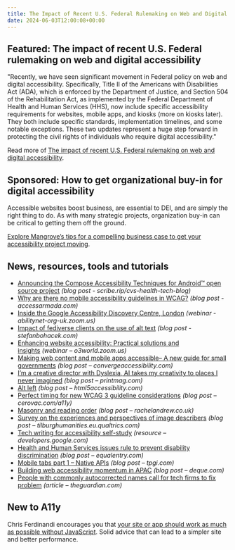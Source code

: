 ```yaml
---
title: The Impact of Recent U.S. Federal Rulemaking on Web and Digital Accessibility
date: 2024-06-03T12:00:08+00:00
---
```


## Featured: The impact of recent U.S. Federal rulemaking on web and digital accessibility

"Recently, we have seen significant movement in Federal policy on web and digital accessibility. Specifically, Title II of the Americans with Disabilities Act (ADA), which is enforced by the Department of Justice, and Section 504 of the Rehabilitation Act, as implemented by the Federal Department of Health and Human Services (HHS), now include specific accessibility requirements for websites, mobile apps, and kiosks (more on kiosks later). They both include specific standards, implementation timelines, and some notable exceptions. These two updates represent a huge step forward in protecting the civil rights of individuals who require digital accessibility."

Read more of [The impact of recent U.S. Federal rulemaking on web and digital accessibility](https://webaim.org/blog/impact-of-rulemaking/).

## Sponsored: How to get organizational buy-in for digital accessibility

Accessible websites boost business, are essential to DEI, and are simply the right thing to do. As with many strategic projects, organization buy-in can be critical to getting them off the ground.

[Explore Mangrove’s tips for a compelling business case to get your accessibility project moving](https://mangrove-web.com/blog/services/digital-accessibility/b-corp-digital-agency-advice-how-to-make-business-case-for-accessibility/).

## News, resources, tools and tutorials

- [Announcing the Compose Accessibility Techniques for Android™ open source project](https://scribe.rip/cvs-health-tech-blog/announcing-the-compose-accessibility-techniques-for-android-open-source-project-9b95b28419f8) *(blog post - scribe.rip/cvs-health-tech-blog)*
- [Why are there no mobile accessibility guidelines in WCAG?](https://www.accessarmada.com/blog/why-are-there-no-mobile-accessibility-guidelines-in-wcag/) *(blog post - accessarmada.com)*
- [Inside the Google Accessibility Discovery Centre, London](https://abilitynet-org-uk.zoom.us/webinar/register/7617159384263/WN_QNR-869VTU2dO0CC0ckhjg#/registration) *(webinar - abilitynet-org-uk.zoom.us)*
- [Impact of fediverse clients on the use of alt text](https://stefanbohacek.com/blog/impact-of-fediverse-clients-on-the-use-of-alt-text/) *(blog post - stefanbohacek.com)*
- [Enhancing website accessibility: Practical solutions and insights](https://o3world.zoom.us/webinar/register/WN_Lkt8pXT_RGuazTG8hrTPPA#/registration) *(webinar – o3world.zoom.us)*
- [Making web content and mobile apps accessible– A new guide for small governments](https://convergeaccessibility.com/2024/05/22/making-web-content-and-mobile-apps-accessible-a-new-guide-for-small-governments/) *(blog post – convergeaccessibility.com)*
- [I’m a creative director with Dyslexia, AI takes my creativity to places I never imagined](https://www.printmag.com/creative-voices/im-a-creative-director-with-dyslexia-ai-takes-my-creativity-to-places-i-never-imagined/) *(blog post – printmag.com)*
- [Alt left](https://html5accessibility.com/stuff/2024/05/27/alt-left/) *(blog post – html5accessibility.com)*
- [Perfect timing for new WCAG 3 guideline considerations](https://cerovac.com/a11y/2024/05/perfect-timing-for-new-wcag-3-guideline-considerations/) *(blog post – cerovac.com/a11y)*
- [Masonry and reading order](https://rachelandrew.co.uk/archives/2024/05/26/masonry-and-reading-order/) *(blog post – rachelandrew.co.uk)*
- [Survey on the experiences and perspectives of image describers](https://tilburghumanities.eu.qualtrics.com/jfe/form/SV_bkj5EYpDYD8RdrM) *(blog post – tilburghumanities.eu.qualtrics.com)*
- [Tech writing for accessibility self-study](https://developers.google.com/tech-writing/accessibility/self-study) *(resource – developers.google.com)*
- [Health and Human Services issues rule to prevent disability discrimination](https://equalentry.com/disability-discrimination-hhs/) *(blog post – equalentry.com)*
- [Mobile tabs part 1 – Native APIs](https://www.tpgi.com/mobile-tabs-part-1-native-apis/) *(blog post – tpgi.com)*
- [Building web accessibility momentum in APAC](https://www.deque.com/blog/building-web-accessibility-momentum-in-apac/) *(blog post – deque.com)*
- [People with commonly autocorrected names call for tech firms to fix problem](https://www.theguardian.com/technology/article/2024/may/22/people-with-commonly-autocorrected-names-call-for-tech-firms-to-fix-problem) *(article – theguardian.com)*

## New to A11y

Chris Ferdinandi encourages you that [your site or app should work as much as possible without JavaScript](https://gomakethings.com/your-site-or-app-should-work-as-much-as-possible-without-javascript/). Solid advice that can lead to a simpler site and better performance.
